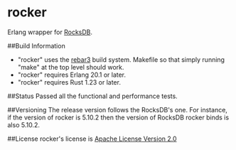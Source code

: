 # rocker
Erlang wrapper for [RocksDB](https://github.com/facebook/rocksdb).

##Build Information
* "rocker" uses the [rebar3](https://www.rebar3.org) build system. Makefile so that simply running "make" at the top level should work.
* "rocker" requires Erlang 20.1 or later.
* "rocker" requires Rust 1.23 or later.

##Status
Passed all the functional and performance tests.

##Versioning
The release version follows the RocksDB's one.
For instance, if the version of rocker is 5.10.2 then the version of RocksDB rocker binds is also 5.10.2.

##License
rocker's license is [Apache License Version 2.0](http://www.apache.org/licenses/LICENSE-2.0.html)